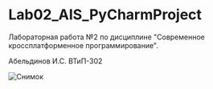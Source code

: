 # Lab02_AIS_PyCharmProject
Лабораторная работа №2 по дисциплине "Современное кроссплатформенное программирование".

Абельдинов И.С. ВТиП-302

![Снимок](https://user-images.githubusercontent.com/71010650/194060600-3466c3ce-d11e-47e7-9401-630e058dfc2b.PNG)
